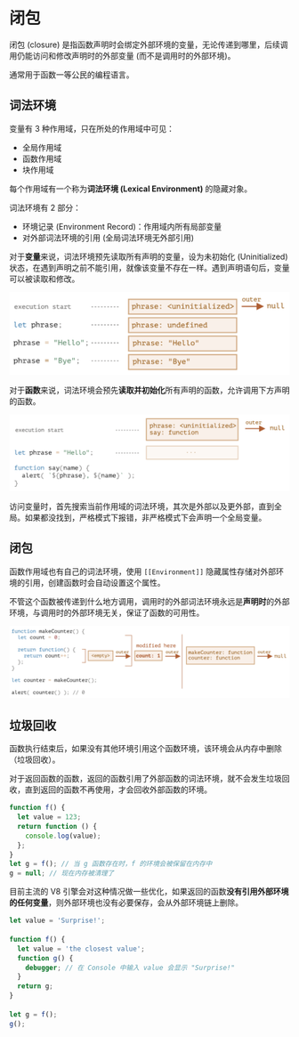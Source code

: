 # 闭包

闭包 (closure) 是指函数声明时会绑定外部环境的变量，无论传递到哪里，后续调用仍能访问和修改声明时的外部变量 (而不是调用时的外部环境)。

通常用于函数一等公民的编程语言。

## 词法环境

变量有 3 种作用域，只在所处的作用域中可见：

- 全局作用域
- 函数作用域
- 块作用域

每个作用域有一个称为**词法环境 (Lexical Environment)** 的隐藏对象。

词法环境有 2 部分：

- 环境记录 (Environment Record)：作用域内所有局部变量
- 对外部词法环境的引用 (全局词法环境无外部引用)

对于**变量**来说，词法环境预先读取所有声明的变量，设为未初始化 (Uninitialized) 状态，在遇到声明之前不能引用，就像该变量不存在一样。遇到声明语句后，变量可以被读取和修改。

![](assets/closure_variable.png)

对于**函数**来说，词法环境会预先**读取并初始化**所有声明的函数，允许调用下方声明的函数。

![](assets/closure_function.png)

访问变量时，首先搜索当前作用域的词法环境，其次是外部以及更外部，直到全局。如果都没找到，严格模式下报错，非严格模式下会声明一个全局变量。

## 闭包

函数作用域也有自己的词法环境，使用 `[[Environment]]` 隐藏属性存储对外部环境的引用，创建函数时会自动设置这个属性。

不管这个函数被传递到什么地方调用，调用时的外部词法环境永远是**声明时**的外部环境，与调用时的外部环境无关，保证了函数的可用性。

![](assets/closure_outer.png)

## 垃圾回收

函数执行结束后，如果没有其他环境引用这个函数环境，该环境会从内存中删除（垃圾回收）。

对于返回函数的函数，返回的函数引用了外部函数的词法环境，就不会发生垃圾回收，直到返回的函数不再使用，才会回收外部函数的环境。

```js
function f() {
  let value = 123;
  return function () {
    console.log(value);
  };
}
let g = f(); // 当 g 函数存在时，f 的环境会被保留在内存中
g = null; // 现在内存被清理了
```

目前主流的 V8 引擎会对这种情况做一些优化，如果返回的函数**没有引用外部环境的任何变量**，则外部环境也没有必要保存，会从外部环境链上删除。

```js
let value = 'Surprise!';

function f() {
  let value = 'the closest value';
  function g() {
    debugger; // 在 Console 中输入 value 会显示 "Surprise!"
  }
  return g;
}

let g = f();
g();
```
